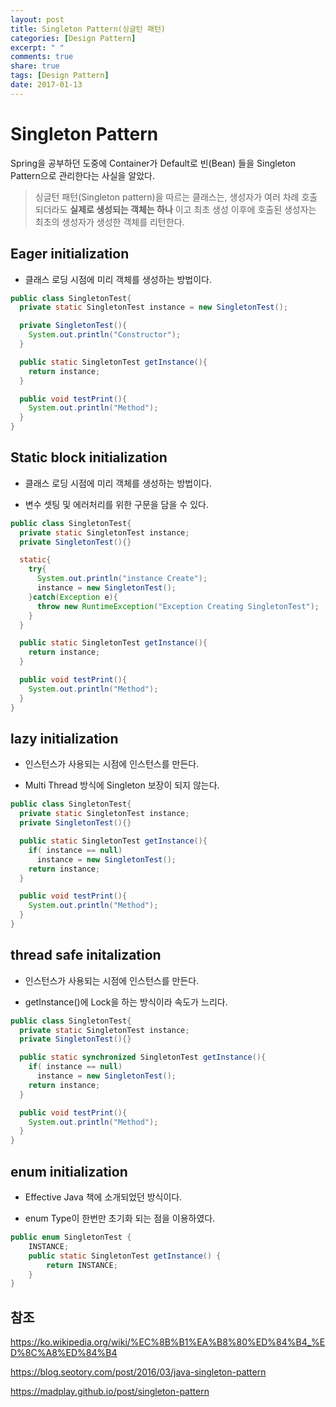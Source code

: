 ```yaml
---
layout: post
title: Singleton Pattern(싱글턴 패턴)
categories: [Design Pattern]
excerpt: " "
comments: true
share: true
tags: [Design Pattern]
date: 2017-01-13
---
```


# **Singleton Pattern**

Spring을 공부하던 도중에 Container가 Default로 빈(Bean) 들을 Singleton Pattern으로 관리한다는 사실을 알았다.



> 싱글턴 패턴(Singleton pattern)을 따르는 클래스는, 생성자가 여러 차례 호출되더라도 **실제로 생성되는 객체는 하나** 이고 최초 생성 이후에 호출된 생성자는 최초의 생성자가 생성한 객체를 리턴한다.

## Eager initialization

- 클래스 로딩 시점에 미리 객체를 생성하는 방법이다.

```java
public class SingletonTest{
  private static SingletonTest instance = new SingletonTest();

  private SingletonTest(){
    System.out.println("Constructor");
  }

  public static SingletonTest getInstance(){
    return instance;
  }

  public void testPrint(){
    System.out.println("Method");
  }
}
```

## Static block initialization

- 클래스 로딩 시점에 미리 객체를 생성하는 방법이다.

- 변수 셋팅 및 에러처리를 위한 구문을 담을 수 있다.

```java
public class SingletonTest{
  private static SingletonTest instance;
  private SingletonTest(){}

  static{
    try{
      System.out.println("instance Create");
      instance = new SingletonTest();
    }catch(Exception e){
      throw new RuntimeException("Exception Creating SingletonTest");
    }
  }

  public static SingletonTest getInstance(){
    return instance;
  }

  public void testPrint(){
    System.out.println("Method");
  }
}
```

## lazy initialization

- 인스턴스가 사용되는 시점에 인스턴스를 만든다.

- Multi Thread 방식에 Singleton 보장이 되지 않는다.

```java
public class SingletonTest{
  private static SingletonTest instance;
  private SingletonTest(){}

  public static SingletonTest getInstance(){
    if( instance == null)
      instance = new SingletonTest();
    return instance;
  }

  public void testPrint(){
    System.out.println("Method");
  }
}
```

## thread safe initalization

- 인스턴스가 사용되는 시점에 인스턴스를 만든다.

- getInstance()에 Lock을 하는 방식이라 속도가 느리다.

```java
public class SingletonTest{
  private static SingletonTest instance;
  private SingletonTest(){}

  public static synchronized SingletonTest getInstance(){
    if( instance == null)
      instance = new SingletonTest();
    return instance;
  }

  public void testPrint(){
    System.out.println("Method");
  }
}
```

## enum initialization

- Effective Java 책에 소개되었던 방식이다.

- enum Type이 한번만 초기화 되는 점을 이용하였다.

```java
public enum SingletonTest {
	INSTANCE;
	public static SingletonTest getInstance() {		
		return INSTANCE;
	}
}
```


## 참조
<https://ko.wikipedia.org/wiki/%EC%8B%B1%EA%B8%80%ED%84%B4_%ED%8C%A8%ED%84%B4>

<https://blog.seotory.com/post/2016/03/java-singleton-pattern>

<https://madplay.github.io/post/singleton-pattern>
